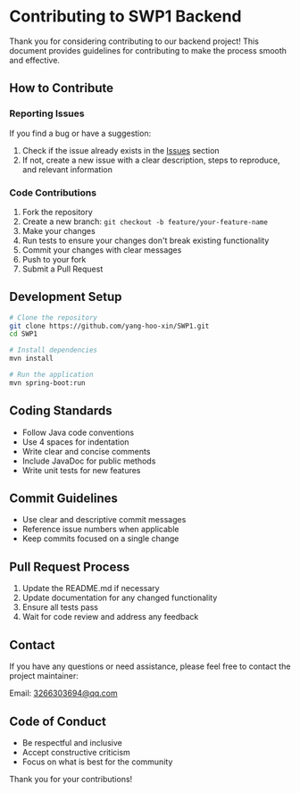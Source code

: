 # Contributing to SWP1 Backend

Thank you for considering contributing to our backend project! This document provides guidelines for contributing to make the process smooth and effective.

## How to Contribute

### Reporting Issues

If you find a bug or have a suggestion:

1. Check if the issue already exists in the [Issues](https://github.com/yang-hoo-xin/SWP1/issues) section
2. If not, create a new issue with a clear description, steps to reproduce, and relevant information

### Code Contributions

1. Fork the repository
2. Create a new branch: `git checkout -b feature/your-feature-name`
3. Make your changes
4. Run tests to ensure your changes don't break existing functionality
5. Commit your changes with clear messages
6. Push to your fork
7. Submit a Pull Request

## Development Setup

```bash
# Clone the repository
git clone https://github.com/yang-hoo-xin/SWP1.git
cd SWP1

# Install dependencies
mvn install

# Run the application
mvn spring-boot:run
```

## Coding Standards

- Follow Java code conventions
- Use 4 spaces for indentation
- Write clear and concise comments
- Include JavaDoc for public methods
- Write unit tests for new features

## Commit Guidelines

- Use clear and descriptive commit messages
- Reference issue numbers when applicable
- Keep commits focused on a single change

## Pull Request Process

1. Update the README.md if necessary
2. Update documentation for any changed functionality
3. Ensure all tests pass
4. Wait for code review and address any feedback

## Contact

If you have any questions or need assistance, please feel free to contact the project maintainer:

Email: 3266303694@qq.com

## Code of Conduct

- Be respectful and inclusive
- Accept constructive criticism
- Focus on what is best for the community

Thank you for your contributions!
